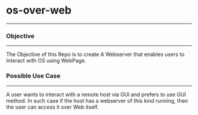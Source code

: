 # os-over-web
---
### Objective
---
The Objective of this Repo is to create A Webserver that enables users to Interact with OS using WebPage.

### Possible Use Case
---
A user wants to interact with a remote host via GUI and prefers to use GUI method.
In such case if the host has a webserver of this kind running, then the user can access it over Web itself.
